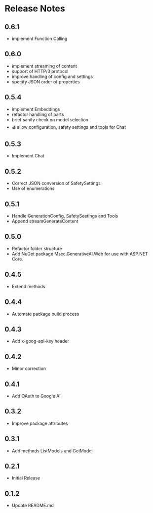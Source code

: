 # Release Notes

## 0.6.1

- implement Function Calling

## 0.6.0

- implement streaming of content
- support of HTTP/3 protocol
- improve handling of config and settings
- specify JSON order of properties

## 0.5.4

- implement Embeddings
- refactor handling of parts
- brief sanity check on model selection
- ⛳ allow configuration, safety settings and tools for Chat

## 0.5.3

- Implement Chat

## 0.5.2

- Correct JSON conversion of SafetySettings
- Use of enumerations

## 0.5.1

- Handle GenerationConfig, SafetySeetings and Tools
- Append streamGenerateContent

## 0.5.0

- Refactor folder structure
- Add NuGet package Mscc.GenerativeAI.Web for use with ASP.NET Core.

## 0.4.5

- Extend methods

## 0.4.4

- Automate package build process

## 0.4.3

- Add x-goog-api-key header

## 0.4.2

- Minor correction

## 0.4.1

- Add OAuth to Google AI

## 0.3.2

- Improve package attributes

## 0.3.1

- Add methods ListModels and GetModel

## 0.2.1

- Initial Release

## 0.1.2

- Update README.md
